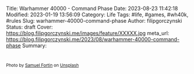 Title: Warhammer 40000 - Command Phase
Date: 2023-08-23 11:42:18
Modified: 2023-01-19 13:56:09
Category: Life
Tags: #life, #games, #wh40k, #rules
Slug: warhammer-40000-command-phase
Author: filipgorczynski
Status: draft
Cover: https://blog.filipgorczynski.me/images/feature/XXXXX.jpg
meta_url: https://blog.filipgorczynski.me/2023/08/warhammer-40000-command-phase
Summary: 

# <!--![Photo by XXXXXXX](https://blog.filipgorczynski.me/images/feature/peter-bond-KfvknMhkmw0.jpg)-->



<small class="unsplash-reference">
    Photo by <a href="https://unsplash.com/@jeanswag?utm_source=unsplash&utm_medium=referral&utm_content=creditCopyText">Samuel Fortin</a> on <a href="https://unsplash.com/photos/RRg-3jWlPZY?utm_source=unsplash&utm_medium=referral&utm_content=creditCopyText">Unsplash</a>
</small>
